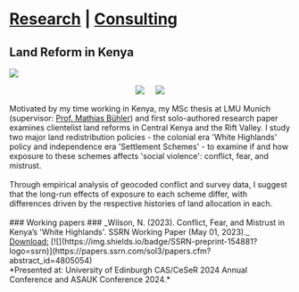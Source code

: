 # <a href="https://njwsn.github.io/">Research</a> | <a href="https://njwsn.github.io/pages/consulting">Consulting</a> #
## Land Reform in Kenya ##
<a href="https://njwsn.github.io/pages/land-reform-kenya"> <img src="https://njwsn.github.io/assets/images/land-reform-kenya-sd-1344-500.png" style="max-width:100%; height:auto;"/></a>
<br>
<p align="center">
<a href="https://www.lmu.de/en/"><img src="https://njwsn.github.io/assets/images/lmu_full2.png" style="max-width:28%; height:auto;"/></a>  &nbsp;&nbsp;&nbsp; <a href="https://www.econ.lmu.de/en/"><img src="https://njwsn.github.io/assets/images/econm_full.png"  style="max-width:35%; height:auto;"/></a>
</p>
Motivated by my time working in Kenya, my MSc thesis at LMU Munich (supervisor: <a href="http://www.mathiasiwanowsky.com/">Prof. Mathias Bühler</a>) and first solo-authored research paper examines clientelist land reforms in Central Kenya and the Rift Valley. I study two major land redistribution policies - the colonial era 'White Highlands' policy and independence era 'Settlement Schemes' - to examine if and how exposure to these schemes affects 'social violence': conflict, fear, and mistrust.
<br><br>
Through empirical analysis of geocoded conflict and survey data, I suggest that the long-run effects of exposure to each scheme differ, with differences driven by the respective histories of land allocation in each. 
<br><br>
### Working papers ###
_Wilson, N. (2023). Conflict, Fear, and Mistrust in Kenya’s 'White Highlands'. SSRN Working Paper (May 01, 2023)._ <br>
<u>Download:</u> [![](https://img.shields.io/badge/SSRN-preprint-154881?logo=ssrn)](https://papers.ssrn.com/sol3/papers.cfm?abstract_id=4805054) <br>
*Presented at: University of Edinburgh CAS/CeSeR 2024 Annual Conference and ASAUK Conference 2024.*  
